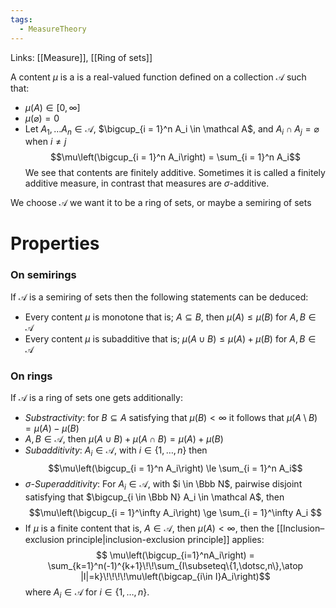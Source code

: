 ```yaml
---
tags:
  - MeasureTheory
---
```

Links: [[Measure]], [[Ring of sets]]

A content $\mu$ is a is a real-valued function defined on a collection $\mathcal A$ such that:
- $\mu(A) \in [0, \infty]$
- $\mu(\varnothing) = 0$
- Let $A_1, \dots A_n \in \mathcal A$, $\bigcup_{i = 1}^n A_i \in \mathcal A$, and $A_i \cap A_j = \varnothing$ when $i\ne j$ $$\mu\left(\bigcup_{i = 1}^n A_i\right) = \sum_{i = 1}^n A_i$$
We see that contents are finitely additive. Sometimes it is called a finitely additive measure, in contrast that measures are $\sigma$-additive. 

We choose $\mathcal A$ we want it to be a ring of sets, or maybe a semiring of sets

# Properties 

### On semirings

If $\mathcal A$ is a semiring  of sets then the following statements can be deduced:
- Every content $\mu$ is monotone that is; $A\subseteq B$, then $\mu(A) \le \mu(B)$ for $A, B \in \mathcal A$
- Every content $\mu$ is subadditive that is; $\mu(A \cup B) \le \mu(A) + \mu(B)$ for $A, B\in \mathcal A$

### On rings
If $\mathcal A$ is a ring of sets one gets additionally: 
- *Substractivity*: for $B\subseteq A$ satisfying that $\mu(B) < \infty$ it follows that $\mu(A\setminus B) = \mu(A) - \mu(B)$ 
- $A, B\in \mathcal A$, then  $\mu(A\cup B) + \mu(A \cap B) = \mu(A) + \mu(B)$ 
- *Subadditivity*: $A_i \in \mathcal A$, with $i \in \{1, \dots, n\}$ then $$\mu\left(\bigcup_{i = 1}^n A_i\right) \le \sum_{i = 1}^n A_i$$
- $\sigma$-*Superadditivity*: For $A_i \in \mathcal A$, with $i \in \Bbb N$, pairwise disjoint satisfying that $\bigcup_{i \in \Bbb N} A_i \in \mathcal A$, then $$\mu\left(\bigcup_{i = 1}^\infty A_i\right) \ge \sum_{i = 1}^\infty A_i $$
- If $\mu$ is a finite content that is, $A\in \mathcal A$, then $\mu(A) < \infty$, then the [[Inclusion–exclusion principle|inclusion-exclusion principle]] applies: $$ \mu\left(\bigcup_{i=1}^nA_i\right) = \sum_{k=1}^n(-1)^{k+1}\!\!\sum_{I\subseteq\{1,\dotsc,n\},\atop |I|=k}\!\!\!\!\mu\left(\bigcap_{i\in I}A_i\right)$$where $A_i \in \mathcal A$ for $i \in \{1, \dots, n\}$. 
 